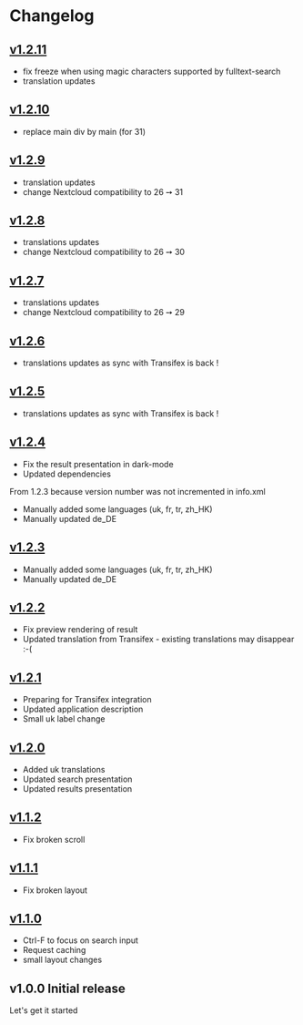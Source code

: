 # Changelog
## [v1.2.11](https://github.com/callmemagnus/nextcloud-searchpage/compare/v1.2.10...v1.2.11)

- fix freeze when using magic characters supported by fulltext-search
- translation updates

## [v1.2.10](https://github.com/callmemagnus/nextcloud-searchpage/compare/v1.2.9...v1.2.10)

- replace main div by main (for 31)

## [v1.2.9](https://github.com/callmemagnus/nextcloud-searchpage/compare/v1.2.8...v1.2.9)

- translation updates
- change Nextcloud compatibility to 26 ➙ 31

## [v1.2.8](https://github.com/callmemagnus/nextcloud-searchpage/compare/v1.2.7...v1.2.8)

- translations updates
- change Nextcloud compatibility to 26 ➙ 30

## [v1.2.7](https://github.com/callmemagnus/nextcloud-searchpage/compare/v1.2.6...v1.2.7)

- translations updates
- change Nextcloud compatibility to 26 ➙ 29

## [v1.2.6](https://github.com/callmemagnus/nextcloud-searchpage/compare/v1.2.5...v1.2.6)

- translations updates as sync with Transifex is back !

## [v1.2.5](https://github.com/callmemagnus/nextcloud-searchpage/compare/v1.2.4...v1.2.5)

- translations updates as sync with Transifex is back !

## [v1.2.4](https://github.com/callmemagnus/nextcloud-searchpage/compare/v1.2.3...v1.2.4)

- Fix the result presentation in dark-mode
- Updated dependencies

From 1.2.3 because version number was not incremented in info.xml

- Manually added some languages (uk, fr, tr, zh_HK)
- Manually updated de_DE

## [v1.2.3](https://github.com/callmemagnus/nextcloud-searchpage/compare/v1.2.2...v1.2.3)

- Manually added some languages (uk, fr, tr, zh_HK)
- Manually updated de_DE

## [v1.2.2](https://github.com/callmemagnus/nextcloud-searchpage/compare/v1.2.1...v1.2.2)

- Fix preview rendering of result
- Updated translation from Transifex - existing translations may disappear :-(

## [v1.2.1](https://github.com/callmemagnus/nextcloud-searchpage/compare/v1.2.0...v1.2.1)

- Preparing for Transifex integration
- Updated application description
- Small uk label change

## [v1.2.0](https://github.com/callmemagnus/nextcloud-searchpage/compare/v1.1.2...v1.2.0)

- Added uk translations
- Updated search presentation
- Updated results presentation

## [v1.1.2](https://github.com/callmemagnus/nextcloud-searchpage/compare/v1.1.1...v1.1.2)

- Fix broken scroll

## [v1.1.1](https://github.com/callmemagnus/nextcloud-searchpage/compare/v1.1.0...v1.1.1)

- Fix broken layout

## [v1.1.0](https://github.com/callmemagnus/nextcloud-searchpage/compare/v1.0.0...v1.1.0)

- Ctrl-F to focus on search input
- Request caching
- small layout changes

## v1.0.0 Initial release

Let's get it started
